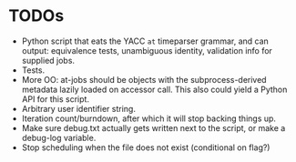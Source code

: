 # TODOs
- Python script that eats the YACC `at` timeparser grammar, and can output: equivalence tests, unambiguous identity, validation info for supplied jobs.
- Tests.
- More OO: at-jobs should be objects with the subprocess-derived metadata lazily loaded on accessor call. This also could yield a Python API for this script.
- Arbitrary user identifier string.
- Iteration count/burndown, after which it will stop backing things up.
- Make sure debug.txt actually gets written next to the script, or make a debug-log variable.
- Stop scheduling when the file does not exist (conditional on flag?)